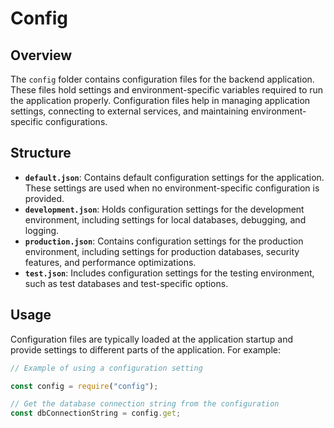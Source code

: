 # Config

## Overview

The `config` folder contains configuration files for the backend application. These files hold settings and environment-specific variables required to run the application properly. Configuration files help in managing application settings, connecting to external services, and maintaining environment-specific configurations.

## Structure

- **`default.json`**: Contains default configuration settings for the application. These settings are used when no environment-specific configuration is provided.
- **`development.json`**: Holds configuration settings for the development environment, including settings for local databases, debugging, and logging.
- **`production.json`**: Contains configuration settings for the production environment, including settings for production databases, security features, and performance optimizations.
- **`test.json`**: Includes configuration settings for the testing environment, such as test databases and test-specific options.

## Usage

Configuration files are typically loaded at the application startup and provide settings to different parts of the application. For example:

```javascript
// Example of using a configuration setting

const config = require("config");

// Get the database connection string from the configuration
const dbConnectionString = config.get;
```
